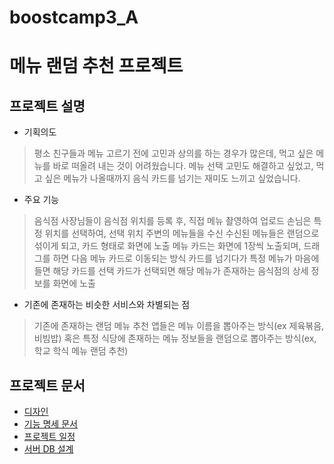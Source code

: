 # boostcamp3_A

# 메뉴 랜덤 추천 프로젝트

## 프로젝트 설명
- 기획의도
> 평소 친구들과 메뉴 고르기 전에 고민과 상의를 하는 경우가 많은데, 먹고 싶은 
> 메뉴를 바로 떠올려 내는 것이 어려웠습니다. 메뉴 선택 고민도 해결하고 싶었고, 먹고 
> 싶은 메뉴가 나올때까지 음식 카드를 넘기는 재미도 느끼고 싶었습니다.

- 주요 기능
> 음식점 사장님들이 음식점 위치를 등록 후, 직접 메뉴 촬영하여 업로드
> 손님은 특정 위치를 선택하여, 선택 위치 주변의 메뉴들을 수신
> 수신된 메뉴들은 랜덤으로 섞이게 되고, 카드 형태로 화면에 노출
> 메뉴 카드는 화면에 1장씩 노출되며, 드래그를 하면 다음 메뉴 카드로 이동되는 방식
> 카드를 넘기다가 특정 메뉴가 마음에 들면 해당 카드를 선택
> 카드가 선택되면 해당 메뉴가 존재하는 음식점의 상세 정보를 화면에 노출

- 기존에 존재하는 비슷한 서비스와 차별되는 점
> 기존에 존재하는 랜덤 메뉴 추천 앱들은 메뉴 이름을 뽑아주는 방식(ex 제육볶음, 비빔밥)
> 혹은 특정 식당에 존재하는 메뉴 정보들을 랜덤으로 뽑아주는 방식(ex, 학교 학식 메뉴 랜덤 추천)

## 프로젝트 문서
- [디자인](https://xd.adobe.com/view/835826a9-8dc7-4de5-67a7-056c77cad0ab-f569/?fullscreen&hints=off)
- [기능 명세 문서](https://docs.google.com/spreadsheets/d/1gO3unq7qZ-FccYGy5GK9pq1_KbzYy0tBdkdrn0i3Fq4/edit#gid=0)
- [프로젝트 일정](https://docs.google.com/spreadsheets/d/1gO3unq7qZ-FccYGy5GK9pq1_KbzYy0tBdkdrn0i3Fq4/edit#gid=176366717)
- [서버 DB 설계](https://docs.google.com/spreadsheets/d/1gO3unq7qZ-FccYGy5GK9pq1_KbzYy0tBdkdrn0i3Fq4/edit#gid=240237984)

